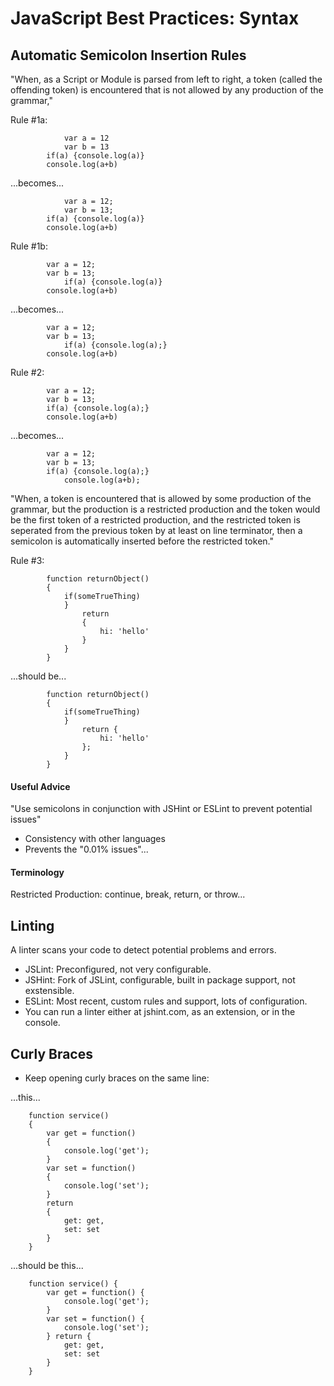 # **JavaScript Best Practices: Syntax**

## **Automatic Semicolon Insertion Rules**

"When, as a Script or Module is parsed from left to right, a token (called the offending token) is encountered that is not allowed by any production of the grammar,"

Rule #1a:

                var a = 12
                var b = 13
            if(a) {console.log(a)}
            console.log(a+b)

...becomes...

                var a = 12;
                var b = 13;
            if(a) {console.log(a)}
            console.log(a+b)

Rule #1b:

            var a = 12;
            var b = 13;
                if(a) {console.log(a)}
            console.log(a+b)

...becomes...

            var a = 12;
            var b = 13;
                if(a) {console.log(a);}
            console.log(a+b)

Rule #2:

            var a = 12;
            var b = 13;
            if(a) {console.log(a);}
            console.log(a+b)

...becomes...

            var a = 12;
            var b = 13;
            if(a) {console.log(a);}
                console.log(a+b);

"When, a token is encountered that is allowed by some production of the grammar, but the production is a restricted production and the token would be the first token of a restricted production, and the restricted token is seperated from the previous token by at least on line terminator, then a semicolon is automatically inserted before the restricted token."

Rule #3:

            function returnObject()
            {
                if(someTrueThing)
                }
                    return 
                    {
                        hi: 'hello'
                    }
                }
            }

...should be...

            function returnObject()
            {
                if(someTrueThing)
                }
                    return {
                        hi: 'hello'
                    };
                }
            }

#### **Useful Advice**

"Use semicolons in conjunction with JSHint or ESLint to prevent potential issues"

- Consistency with other languages
- Prevents the "0.01% issues"...

#### **Terminology**

Restricted Production: continue, break, return, or throw...

## **Linting**

A linter scans your code to detect potential problems and errors.

- JSLint: Preconfigured, not very configurable.
- JSHint: Fork of JSLint, configurable, built in package support, not exstensible.
- ESLint: Most recent, custom rules and support, lots of configuration.
- You can run a linter either at jshint.com, as an extension, or in the console.

## **Curly Braces**

- Keep opening curly braces on the same line:

...this...

        function service()
        {
            var get = function() 
            {
                console.log('get');
            }
            var set = function()
            {
                console.log('set');
            }
            return
            {
                get: get,
                set: set
            }
        }

...should be this...

        function service() {
            var get = function() {
                console.log('get');
            }
            var set = function() {
                console.log('set');
            } return {
                get: get,
                set: set
            }
        }
